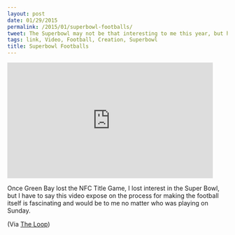 ```yaml
---
layout: post
date: 01/29/2015
permalink: /2015/01/superbowl-footballs/
tweet: The Superbowl may not be that interesting to me this year, but how the ball is made is always fascinating.
tags: link, Video, Football, Creation, Superbowl
title: Superbowl Footballs
---
```


<iframe id="video" width="470" height="264" src="https://www.youtube.com/embed/BVOyf3Dc_WY" frameborder="0" allowfullscreen></iframe>

Once Green Bay lost the NFC Title Game, I lost interest in the Super Bowl, but I have to say this video expose on the process for making the football itself is fascinating and would be to me no matter who was playing on Sunday.

(Via [The Loop](http://www.loopinsight.com/2015/01/29/how-a-superbowl-football-is-made/))